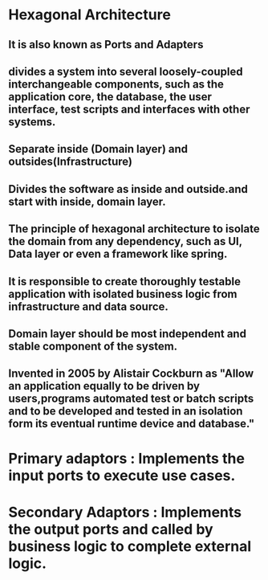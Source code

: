 # Hexagonal Architecture

## It is also known as Ports and Adapters
## divides a system into several loosely-coupled interchangeable components, such as the application core, the database, the user interface, test scripts and interfaces with other systems.
## Separate inside (Domain layer) and outsides(Infrastructure)
## Divides the software as inside and outside.and start with inside, domain layer.
## The principle of hexagonal architecture to isolate the domain from any dependency, such as UI, Data layer or even a framework like spring.
## It is responsible to create thoroughly testable application with isolated business logic from infrastructure and data source.
## Domain layer should be most independent and stable component of the system.
## Invented in 2005 by Alistair Cockburn as "Allow an application equally to be driven by users,programs automated test or batch scripts and to be developed and tested in an isolation form its eventual runtime device and database."
# Primary adaptors : Implements the input ports to execute use cases.
# Secondary Adaptors : Implements the output ports and called by business logic to complete external logic.


